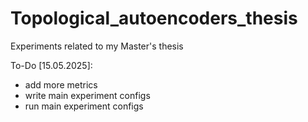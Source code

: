 # Topological_autoencoders_thesis
Experiments related to my Master's thesis

To-Do [15.05.2025]:
 - add more metrics
 - write main experiment configs
 - run main experiment configs
